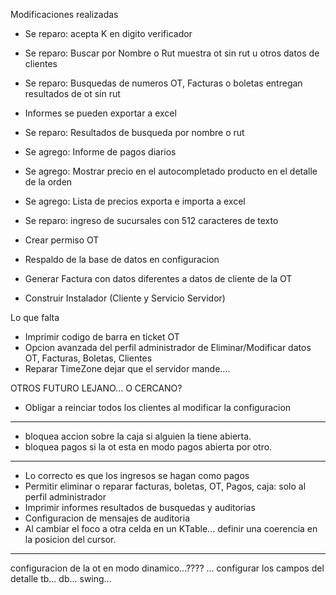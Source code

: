 Modificaciones realizadas

* Se reparo: acepta K en digito verificador
* Se reparo: Buscar por Nombre o Rut muestra ot sin rut u otros datos de clientes
* Se reparo: Busquedas de numeros OT, Facturas o boletas entregan resultados de ot sin rut
* Informes se pueden exportar a excel
* Se reparo: Resultados de busqueda por nombre o rut
* Se agrego: Informe de pagos diarios
* Se agrego: Mostrar precio en el autocompletado producto en el detalle de la orden
* Se agrego: Lista de precios exporta e importa a excel
* Se reparo: ingreso de sucursales con 512 caracteres de texto
* Crear permiso OT
* Respaldo de la base de datos en configuracion

* Generar Factura con datos diferentes a datos de cliente de la OT
* Construir Instalador (Cliente y Servicio Servidor)



Lo que falta

* Imprimir codigo de barra en ticket OT
* Opcion avanzada del perfil administrador de Eliminar/Modificar datos OT, Facturas, Boletas, Clientes
* Reparar TimeZone dejar que el servidor mande....

OTROS FUTURO LEJANO... O CERCANO?

* Obligar a reinciar todos los clientes al modificar la configuracion
-----------------------------------------------------------------------------------------------------------
* bloquea accion sobre la caja si alguien la tiene abierta.
* bloquea pagos si la ot esta en modo pagos abierta por otro.
-----------------------------------------------------------------------------------------------------------

* Lo correcto es que los ingresos se hagan como pagos
* Permitir eliminar o reparar facturas, boletas, OT, Pagos, caja: solo al perfil administrador
* Imprimir informes resultados de busquedas y auditorias
* Configuracion de mensajes  de auditoria
* Al cambiar el foco a otra celda en un KTable... definir una coerencia en la posicion del cursor.
--------------------------------------------------------------------------------------------------------
configuracion de la ot en modo dinamico...???? ... configurar los campos del detalle tb...  db... swing...
